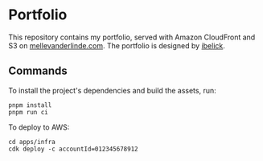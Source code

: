 # Portfolio

This repository contains my portfolio, served with Amazon CloudFront and S3 on [mellevanderlinde.com](https://mellevanderlinde.com). The portfolio is designed by [ibelick](https://github.com/ibelick/nim).

## Commands

To install the project's dependencies and build the assets, run:

```
pnpm install
pnpm run ci
```

To deploy to AWS:
```
cd apps/infra
cdk deploy -c accountId=012345678912
```
